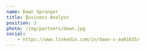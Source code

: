 ```yaml
---
name: Dawn Spranger
title: Business Analyst
position: 3
photo: /img/partners/dawn.jpg
social: 
    - https://www.linkedin.com/in/dawn-s-aa01635/
---
```


